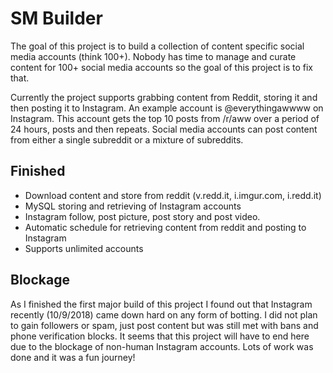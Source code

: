 # SM Builder

The goal of this project is to build a collection of content specific social media accounts (think 100+). Nobody has time to manage and curate content for 100+ social media accounts so the goal of this project is to fix that.

Currently the project supports grabbing content from Reddit, storing it and then posting it to Instagram. An example account is @everythingawwww on Instagram. This account gets the top 10 posts from /r/aww over a period of 24 hours, posts and then repeats.
Social media accounts can post content from either a single subreddit or a mixture of subreddits.

Finished
--------
- Download content and store from reddit (v.redd.it, i.imgur.com, i.redd.it)
- MySQL storing and retrieving of Instagram accounts
- Instagram follow, post picture, post story and post video.
- Automatic schedule for retrieving content from reddit and posting to Instagram
- Supports unlimited accounts

Blockage
--------
As I finished the first major build of this project I found out that Instagram recently (10/9/2018) came down hard on any form of botting. I did not plan to gain followers or spam, just post content but was still met with bans and phone verification blocks. It seems that this project will have to end here due to the blockage of non-human Instagram accounts. Lots of work was done and it was a fun journey!

